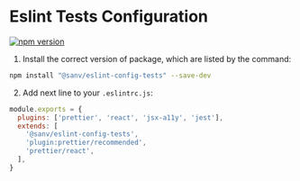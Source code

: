 # Eslint Tests Configuration

[![npm version](https://badge.fury.io/js/%40sanv%2Feslint-config-tests.svg)](https://badge.fury.io/js/%40sanv%2Feslint-config-tests)

1. Install the correct version of package, which are listed by the command:

```bash
npm install "@sanv/eslint-config-tests" --save-dev
`````

2. Add next line to your `.eslintrc.js`:

```js
module.exports = {
  plugins: ['prettier', 'react', 'jsx-a11y', 'jest'],
  extends: [
    '@sanv/eslint-config-tests',
    'plugin:prettier/recommended',
    'prettier/react',
  ],
}
```
